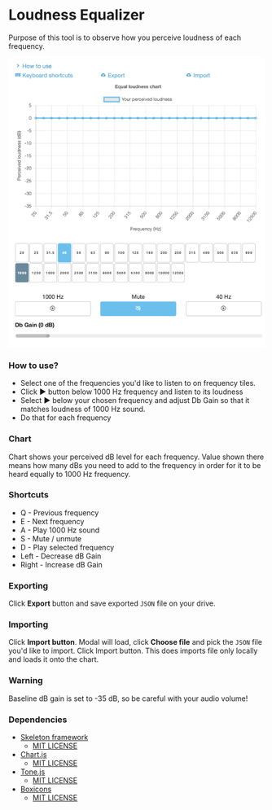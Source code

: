 # Loudness Equalizer

Purpose of this tool is to observe how you perceive loudness of each frequency.

![alt text](EqualizerPreview.png "Preview of Loudness Equalizer")

### How to use?
- Select one of the frequencies you'd like to listen to on frequency tiles.
- Click **▶️** button below 1000 Hz frequency and listen to its loudness
- Select **▶️** below your chosen frequency and adjust Db Gain so that it matches loudness of 1000 Hz sound.
- Do that for each frequency

### Chart
Chart shows your perceived dB level for each frequency. Value shown there means how many dBs you need to add to the frequency in order for it to be heard equally to 1000 Hz frequency.

### Shortcuts
- Q - Previous frequency <br/>
- E - Next frequency <br />
- A - Play 1000 Hz sound <br />
- S - Mute / unmute <br />
- D - Play selected frequency <br />
- Left - Decrease dB Gain <br />
- Right - Increase dB Gain <br />

### Exporting
Click **Export** button and save exported `JSON` file on your drive.

### Importing
Click **Import button**. Modal will load, click **Choose file** and pick the `JSON` file you'd like to import. Click Import button. This does imports file only locally and loads it onto the chart.

### Warning
Baseline dB gain is set to -35 dB, so be careful with your audio volume!

### Dependencies
- [Skeleton framework](https://github.com/skeleton-framework/skeleton-framework)
  - [MIT LICENSE](https://github.com/skeleton-framework/skeleton-framework/blob/master/LICENSE)
- [Chart.js](https://github.com/chartjs/Chart.js)
  - [MIT LICENSE](https://github.com/chartjs/Chart.js/blob/master/LICENSE.md)
- [Tone.js](https://github.com/Tonejs/Tone.js)
  - [MIT LICENSE](https://github.com/Tonejs/Tone.js/blob/dev/LICENSE.md)
- [Boxicons](https://github.com/atisawd/boxicons)
  - [MIT LICENSE](https://github.com/atisawd/boxicons/blob/master/LICENSE)